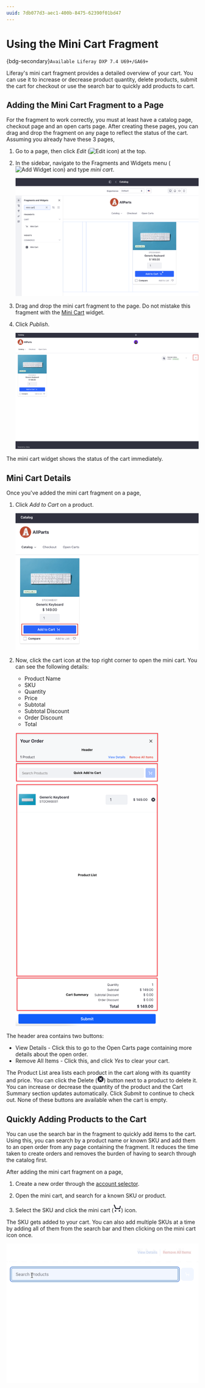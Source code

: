 ```yaml
---
uuid: 7db077d3-aec1-400b-8475-62390f01bd47
---
```

# Using the Mini Cart Fragment

{bdg-secondary}`Available Liferay DXP 7.4 U69+/GA69+`

Liferay's mini cart fragment provides a detailed overview of your cart. You can use it to increase or decrease product quantity, delete products, submit the cart for checkout or use the search bar to quickly add products to cart. 

## Adding the Mini Cart Fragment to a Page

For the fragment to work correctly, you must at least have a catalog page, checkout page and an open carts page. After creating these pages, you can drag and drop the fragment on any page to reflect the status of the cart. Assuming you already have these 3 pages, 

1. Go to a page, then click _Edit_ (![Edit icon](../../images/icon-edit-pencil.png)) at the top. 

1. In the sidebar, navigate to the Fragments and Widgets menu (![Add Widget icon](../../images/icon-add-widget.png)) and type _mini cart_. 

   ![Search for the mini cart fragment from the Fragments and Widgets menu.](./using-the-mini-cart-fragment/images/01.png)

1. Drag and drop the mini cart fragment to the page. Do not mistake this fragment with the [Mini Cart](../liferay-commerce-widgets/using-the-mini-cart-widget.md) widget. 

1. Click _Publish_. 

   ![You can click the cart icon to open the mini cart.](./using-the-mini-cart-fragment/images/02.png)

The mini cart widget shows the status of the cart immediately. 

## Mini Cart Details

Once you've added the mini cart fragment on a page, 

1. Click _Add to Cart_ on a product. 

   ![Click Add to Cart on a product to add it to your mini cart.](./using-the-mini-cart-fragment/images/03.png)

1. Now, click the cart icon at the top right corner to open the mini cart. You can see the following details: 

   * Product Name
   * SKU
   * Quantity
   * Price
   * Subtotal
   * Subtotal Discount
   * Order Discount
   * Total

   ![The mini cart fragment gives a detailed overview of the current cart status.](./using-the-mini-cart-fragment/images/04.png)

The header area contains two buttons: 

* View Details - Click this to go to the Open Carts page containing more details about the open order. 
* Remove All Items - Click this, and click _Yes_ to clear your cart. 

The Product List area lists each product in the cart along with its quantity and price. You can click the Delete (![Delete](../../images/icon-delete.png)) button next to a product to delete it. You can increase or decrease the quantity of the product and the Cart Summary section updates automatically. Click _Submit_ to continue to check out. None of these buttons are available when the cart is empty. 

## Quickly Adding Products to the Cart

You can use the search bar in the fragment to quickly add items to the cart. Using this, you can search by a product name or known SKU and add them to an open order from any page containing the fragment. It reduces the time taken to create orders and removes the burden of having to search through the catalog first. 

After adding the mini cart fragment on a page,

1. Create a new order through the [account selector](./using-the-account-selector-fragment.md).

1. Open the mini cart, and search for a known SKU or product.

1. Select the SKU and click the mini cart (![Mini Cart](../../images/icon-mini-cart.png)) icon.

The SKU gets added to your cart. You can also add multiple SKUs at a time by adding all of them from the search bar and then clicking on the mini cart icon once. 

![Add multiple SKUs at once by selecting each SKU and clicking on the mini cart icon.](./using-the-mini-cart-fragment/images/05.gif)

<!-- Add this when ready

### Adding Discontinued Products to Cart

SKUs may reach end-of-life (EOL) and be marked as discontinued. Discontinued SKUs may or may not get a replacement. Replacement SKUs get added automatically to the cart when you try adding the discontinued SKU through quick add-to-cart.  -->
